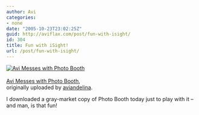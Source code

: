 ```yaml
---
author: Avi
categories:
- none
date: "2005-10-23T23:02:25Z"
guid: http://aviflax.com/post/fun-with-isight/
id: 304
title: Fun with iSight!
url: /post/fun-with-isight/
---
```

<div class="flickr-frame">
  <a href="http://www.flickr.com/photos/avi4now/55457983/" title="photo sharing"><img src="http://static.flickr.com/30/55457983_8618840d7d_t.jpg" class="flickr-photo" alt="Avi Messes with Photo Booth" /></a><br /> <span class="flickr-caption"><br /> <a href="http://www.flickr.com/photos/avi4now/55457983/">Avi Messes with Photo Booth</a>,<br /> originally uploaded by <a href="http://www.flickr.com/people/avi4now/">aviandelina</a>.<br /> </span>
</div>

I downloaded a gray-market copy of Photo Booth today just to play with it &#8211; and man, is that fun!
  
<br clear="all" />